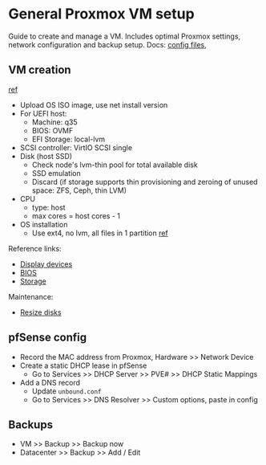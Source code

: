 # General Proxmox VM setup
Guide to create and manage a VM. Includes optimal Proxmox settings, network configuration and backup setup.
Docs: [config files](https://pve.proxmox.com/wiki/Proxmox_Cluster_File_System_(pmxcfs)),

## VM creation
[ref](https://www.youtube.com/watch?v=sZcOlW-DwrU)
- Upload OS ISO image, use net install version 
- For UEFI host:
  - Machine: q35
  - BIOS: OVMF
  - EFI Storage: local-lvm
- SCSI controller: VirtIO SCSI single
- Disk (host SSD)
  - Check node's lvm-thin pool for total available disk
  - SSD emulation
  - Discard (if storage supports thin provisioning and zeroing of unused space: ZFS, Ceph, thin LVM)
- CPU
  - type: host
  - max cores = host cores - 1
- OS installation
  - Use ext4, no lvm, all files in 1 partition [ref](https://forum.proxmox.com/threads/lvm-or-ext4-on-kvm-guest.39055/)

Reference links:
- [Display devices](https://www.kraxel.org/blog/2019/09/display-devices-in-qemu/)
- [BIOS](https://www.reddit.com/r/Proxmox/comments/1acugae/bios_or_uefi_for_linux_vms_for_performance/)
- [Storage](https://pve.proxmox.com/pve-docs/pve-admin-guide.html#chapter_storage)

Maintenance:
- [Resize disks](https://pve.proxmox.com/wiki/Resize_disks#Online_for_Linux_guests_without_LVM)

## pfSense config
- Record the MAC address from Proxmox, Hardware >> Network Device
- Create a static DHCP lease in pfSense
  - Go to Services >> DHCP Server >> PVE# >> DHCP Static Mappings
- Add a DNS record
  - Update `unbound.conf`
  - Go to Services >> DNS Resolver >> Custom options, paste in config

## Backups
- VM >> Backup >> Backup now
- Datacenter >> Backup >> Add / Edit
